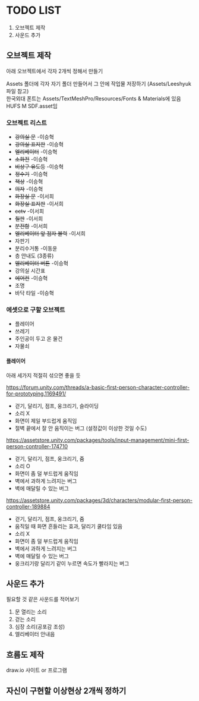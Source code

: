# TODO LIST
1. 오브젝트 제작
2. 사운드 추가

## 오브젝트 제작
아래 오브젝트에서 각자 2개씩 정해서 만들기

Assets 폴더에 각자 자기 폴더 만들어서 그 안에 작업물 저장하기 (Assets/Leeshyuk 파일 참고)   
한국외대 폰트는 Assets/TextMeshPro/Resources/Fonts & Materials에 있음   
HUFS M SDF.asset임

### 오브젝트 리스트
* ~~강의실 문~~ -이승혁
* ~~강의실 표지판~~ -이승혁
* ~~엘리베이터~~ -이승혁
* ~~소화전~~ -이승혁
* ~~비상구 유도등~~ -이승혁
* ~~정수기~~ -이승혁
* ~~책상~~ -이승혁
* ~~의자~~ -이승혁
* ~~화장실 문~~ -이서희
* ~~화장실 표지판~~ -이서희
* ~~cctv~~ -이서희
* ~~칠판~~ -이서희
* ~~분전함~~ -이서희
* ~~엘리베이터 앞 점자 블럭~~ -이서희
* 자판기
* 분리수거통 -이동윤
* 층 안내도 (3종류)
* ~~엘리베이터 버튼~~ -이승혁
* 강의실 시간표
* ~~에어컨~~ -이승혁
* 조명
* 바닥 타일 -이승혁

### 에셋으로 구할 오브젝트
* 플레이어
* 쓰레기
* 주인공이 두고 온 물건
* 자물쇠

#### 플레이어
아래 세가지 적절히 섞으면 좋을 듯

https://forum.unity.com/threads/a-basic-first-person-character-controller-for-prototyping.1169491/
* 걷기, 달리기, 점프, 웅크리기, 슬라이딩
* 소리 X
* 화면이 제일 부드럽게 움직임
* 절벽 끝에서 잘 안 움직이는 버그 (설정값이 이상한 것일 수도)   

https://assetstore.unity.com/packages/tools/input-management/mini-first-person-controller-174710
* 걷기, 달리기, 점프, 웅크리기, 줌
* 소리 O
* 화면이 좀 덜 부드럽게 움직임   
* 벽에서 과하게 느려지는 버그
* 벽에 매달릴 수 있는 버그   

https://assetstore.unity.com/packages/3d/characters/modular-first-person-controller-189884
* 걷기, 달리기, 점프, 웅크리기, 줌
* 움직일 때 화면 흔들리는 효과, 달리기 쿨타임 있음
* 소리 X
* 화면이 좀 덜 부드럽게 움직임
* 벽에서 과하게 느려지는 버그
* 벽에 매달릴 수 있는 버그
* 웅크리기랑 달리기 같이 누르면 속도가 빨라지는 버그

## 사운드 추가
필요할 것 같은 사운드를 적어보기   

1. 문 열리는 소리
2. 걷는 소리
3. 심장 소리(공포감 조성)
4. 엘리베이터 안내음

## 흐름도 제작
draw.io 사이트 or 프로그램

## 자신이 구현할 이상현상 2개씩 정하기
